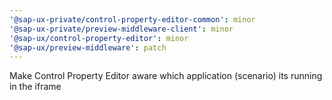 ```yaml
---
'@sap-ux-private/control-property-editor-common': minor
'@sap-ux-private/preview-middleware-client': minor
'@sap-ux/control-property-editor': minor
'@sap-ux/preview-middleware': patch
---
```


Make Control Property Editor aware which application (scenario) its running in the iframe
